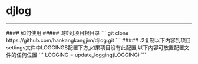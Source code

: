 # djlog
<hr />
#### 如何使用
##### .1拉到项目根目录
```
git clone https://github.com/hankangkangjim/djlog.git
```
##### .2复制以下内容到项目settings文件中LOGGINGS配置下方,如果项目没有此配置,以下内容可放置配置文件的任何位置
```
LOGGING = update_logging(LOGGING)
```
